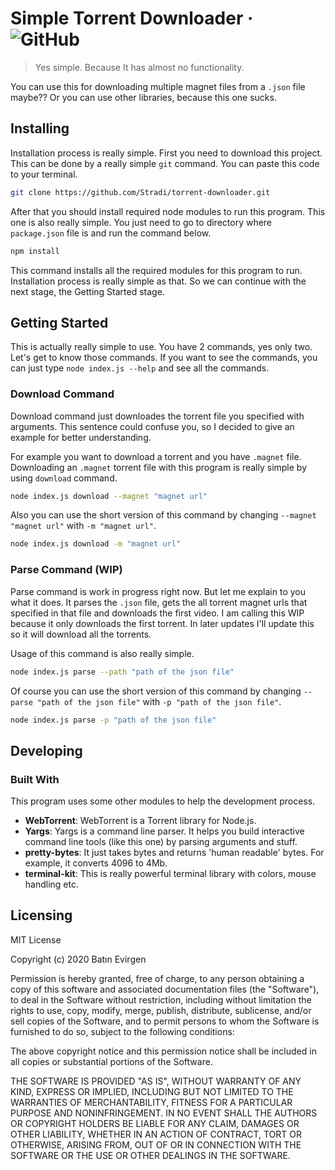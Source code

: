 # Simple Torrent Downloader &middot; ![GitHub](https://img.shields.io/github/license/Stradi/torrent-downloader?style=plastic)

> Yes simple. Because It has almost no functionality.

You can use this for downloading multiple magnet files from a `.json` file maybe?? Or you can use other libraries, because this one sucks.

## Installing

Installation process is really simple.
First you need to download this project. This can be done by a really simple `git` command. You can paste this code to your terminal.
```sh
git clone https://github.com/Stradi/torrent-downloader.git
```
After that you should install required node modules to run this program. This one is also really simple.
You just need to go to directory where `package.json` file is and run the command below.
```sh
npm install
```
This command installs all the required modules for this program to run.
Installation process is really simple as that. So we can continue with the next stage, the Getting Started stage.

## Getting Started
This is actually really simple to use. You have 2 commands, yes only two. Let's get to know those commands.
If you want to see the commands, you can just type `node index.js --help` and see all the commands.

### Download Command
Download command just downloades the torrent file you specified with arguments. This sentence could confuse you, so I decided to give an example for better understanding.

For example you want to download a torrent and you have `.magnet` file. Downloading an `.magnet` torrent file with this program is really simple by using `download` command.

```sh
node index.js download --magnet "magnet url"
```

Also you can use the short version of this command by changing `--magnet "magnet url"` with `-m "magnet url"`.

```sh
node index.js download -m "magnet url"
```

### Parse Command (WIP)
Parse command is work in progress right now. But let me explain to you what it does.
It parses the `.json` file, gets the all torrent magnet urls that specified in that file and downloads the first video. 
I am calling this WIP because it only downloads the first torrent. In later updates I'll update this so it will download all the torrents.

Usage of this command is also really simple.
```sh
node index.js parse --path "path of the json file"
```

Of course you can use the short version of this command by changing `--parse "path of the json file"` with `-p "path of the json file"`.

```sh
node index.js parse -p "path of the json file"
```

## Developing

### Built With
This program uses some other modules to help the development process.
* **WebTorrent**: WebTorrent is a Torrent library for Node.js.
* **Yargs**: Yargs is a command line parser. It helps you build interactive command line tools (like this one) by parsing arguments and stuff.
* **pretty-bytes**: It just takes bytes and returns 'human readable' bytes. For example, it converts 4096 to 4Mb.
* **terminal-kit**: This is really powerful terminal library with colors, mouse handling etc.

## Licensing
MIT License

Copyright (c) 2020 Batın Evirgen

Permission is hereby granted, free of charge, to any person obtaining a copy
of this software and associated documentation files (the "Software"), to deal
in the Software without restriction, including without limitation the rights
to use, copy, modify, merge, publish, distribute, sublicense, and/or sell
copies of the Software, and to permit persons to whom the Software is
furnished to do so, subject to the following conditions:

The above copyright notice and this permission notice shall be included in all
copies or substantial portions of the Software.

THE SOFTWARE IS PROVIDED "AS IS", WITHOUT WARRANTY OF ANY KIND, EXPRESS OR
IMPLIED, INCLUDING BUT NOT LIMITED TO THE WARRANTIES OF MERCHANTABILITY,
FITNESS FOR A PARTICULAR PURPOSE AND NONINFRINGEMENT. IN NO EVENT SHALL THE
AUTHORS OR COPYRIGHT HOLDERS BE LIABLE FOR ANY CLAIM, DAMAGES OR OTHER
LIABILITY, WHETHER IN AN ACTION OF CONTRACT, TORT OR OTHERWISE, ARISING FROM,
OUT OF OR IN CONNECTION WITH THE SOFTWARE OR THE USE OR OTHER DEALINGS IN THE
SOFTWARE.
